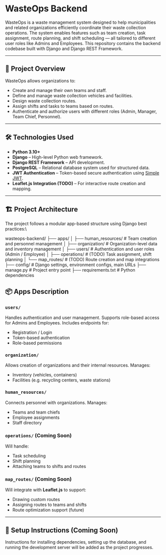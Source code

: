 # WasteOps Backend

WasteOps is a waste management system designed to help municipalities and related organizations efficiently coordinate their waste collection operations. The system enables features such as team creation, task assignment, route planning, and shift scheduling — all tailored to different user roles like Admins and Employees. This repository contains the backend codebase built with Django and Django REST Framework.

---

## 🚀 Project Overview

WasteOps allows organizations to:
- Create and manage their own teams and staff.
- Define and manage waste collection vehicles and facilities.
- Design waste collection routes.
- Assign shifts and tasks to teams based on routes.
- Authenticate and authorize users with different roles (Admin, Manager, Team Chief, Personnel).

---

## 🛠️ Technologies Used

- **Python 3.10+**
- **Django** – High-level Python web framework.
- **Django REST Framework** – API development.
- **PostgreSQL** – Relational database system used for structured data.
- **JWT Authentication** – Token-based secure authentication using [Simple JWT](https://django-rest-framework-simplejwt.readthedocs.io/en/latest/).
- **Leaflet.js Integration (TODO)** – For interactive route creation and mapping.

---
## 🏗️ Project Architecture

The project follows a modular app-based structure using Django best practices:\

wasteops-backend/
├── apps/
│ ├── human_resources/ # Team creation and personnel management
│ ├── organization/ # Organization-level data and inventory management
│ ├── users/ # Authentication and user roles (Admin / Employee)
│ ├── operations/ # (TODO) Task assignment, shift planning
│ └── map_routes/ # (TODO) Route creation and map integrations
├── config/ # Django settings, environment configs, main URLs
├── manage.py # Project entry point
├── requirements.txt # Python dependencies

## 📦 Apps Description

### `users/`
Handles authentication and user management. Supports role-based access for Admins and Employees. Includes endpoints for:
- Registration / Login
- Token-based authentication
- Role-based permissions

### `organization/`
Allows creation of organizations and their internal resources. Manages:
- Inventory (vehicles, containers)
- Facilities (e.g. recycling centers, waste stations)

### `human_resources/`
Connects personnel with organizations. Manages:
- Teams and team chiefs
- Employee assignments
- Staff directory

### `operations/` (Coming Soon)
Will handle:
- Task scheduling
- Shift planning
- Attaching teams to shifts and routes

### `map_routes/` (Coming Soon)
Will integrate with **Leaflet.js** to support:
- Drawing custom routes
- Assigning routes to teams and shifts
- Route optimization support (future)

---

## 📄 Setup Instructions (Coming Soon)

Instructions for installing dependencies, setting up the database, and running the development server will be added as the project progresses.
